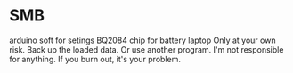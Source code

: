 # SMB
arduino soft for setings BQ2084 chip for battery laptop
Only at your own risk. Back up the loaded data. Or use another program. I'm not responsible for anything. If you burn out, it's your problem.
